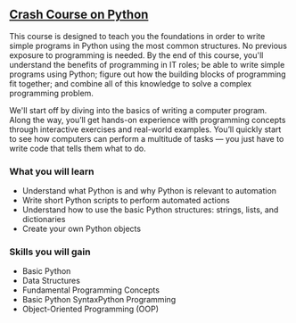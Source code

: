 ## [Crash Course on Python](https://www.coursera.org/learn/python-crash-course?specialization=google-it-automation)

This course is designed to teach you the foundations in order to write simple programs in Python using the most common structures. No previous exposure to programming is needed. By the end of this course, you'll understand the benefits of programming in IT roles; be able to write simple programs using Python; figure out how the building blocks of programming fit together; and combine all of this knowledge to solve a complex programming problem. 

We'll start off by diving into the basics of writing a computer program. Along the way, you’ll get hands-on experience with programming concepts through interactive exercises and real-world examples. You’ll quickly start to see how computers can perform a multitude of tasks — you just have to write code that tells them what to do.

### What you will learn

* Understand what Python is and why Python is relevant to automation
* Write short Python scripts to perform automated actions
* Understand how to use the basic Python structures: strings, lists, and dictionaries
* Create your own Python objects

### Skills you will gain

* Basic Python 
* Data Structures
* Fundamental Programming Concepts
* Basic Python SyntaxPython Programming
* Object-Oriented Programming (OOP)
  
